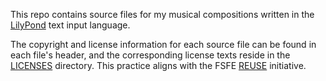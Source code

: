 <!--
SPDX-FileCopyrightText: 2016 Patrick McCarty <pnorcks@gmail.com>

SPDX-License-Identifier: CC-BY-SA-4.0
-->

This repo contains source files for my musical compositions written in the
[LilyPond](http://lilypond.org) text input language.

The copyright and license information for each source file can be found in each
file's header, and the corresponding license texts reside in the
[LICENSES](./LICENSES) directory. This practice aligns with the FSFE
[REUSE](https://reuse.software) initiative.
